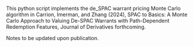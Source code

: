 This python script implements the de_SPAC warrant pricing Monte Carlo algorithm in Carrion, Imerman, and Zhang (2024), SPAC to Basics: A Monte Carlo Approach to Valuing De-SPAC Warrants with Path-Dependent Redemption Features, Journal of Derivatives forthcoming.

Notes to be updated upon publication.
